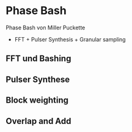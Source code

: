 # Phase Bash 

Phase Bash von Miller Puckette

- FFT + Pulser Synthesis + Granular sampling


## FFT und Bashing




## Pulser Synthese





## Block weighting





## Overlap and Add


